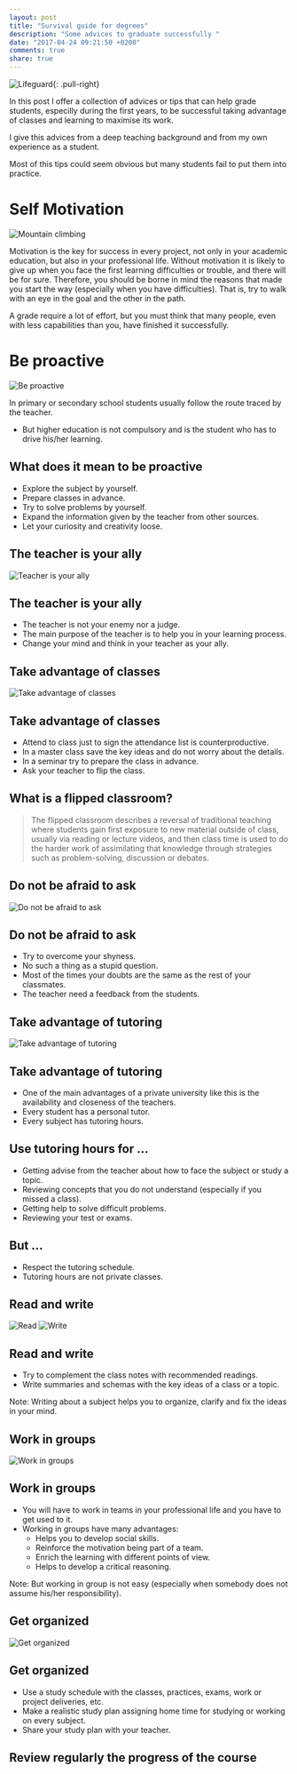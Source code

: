 ```yaml
---
layout: post
title: "Survival guide for degrees"
description: "Some advices to graduate successfully "
date: "2017-04-24 09:21:50 +0200"
comments: true
share: true
---
```


![Lifeguard](/survival-guide/img/lifeguard.svg){: .pull-right}

In this post I offer a collection of advices or tips that can help grade students, especilly during the first years, to be successful taking advantage of classes and learning to maximise its work.

I give this advices from a deep teaching background and from my own experience as a student.

Most of this tips could seem obvious but many students fail to put them into practice.


# Self Motivation

![Mountain climbing](/survival-guide/img/mountainclimbing.svg)

Motivation is the key for success in every project, not only in your academic education, but also in your professional life.
Without motivation it is likely to give up when you face the first learning difficulties or trouble, and there will be for sure.
Therefore, you should be borne in mind the reasons that made you start the way (especially when you have difficulties).
That is, try to walk with an eye in the goal and the other in the path.

A grade require a lot of effort, but you must think that many people, even with less capabilities than you, have finished it successfully.

# Be proactive

![Be proactive](/survival-guide/img/proactive.jpg)

In primary or secondary school students usually follow the route traced by the teacher.
- But higher education is not compulsory and is the student who has to drive his/her learning.


## What does it mean to be proactive

- Explore the subject by yourself.
- Prepare classes in advance.
- Try to solve problems by yourself.
- Expand the information given by the teacher from other sources.
- Let your curiosity and creativity loose.



## The teacher is your ally

![Teacher is your ally](/survival-guide/img/teacher.jpg)


## The teacher is your ally

- The teacher is not your enemy nor a judge.
- The main purpose of the teacher is to help you in your learning process.
- Change your mind and think in your teacher as your ally.



## Take advantage of classes

![Take advantage of classes](/survival-guide/img/classes.jpg)


## Take advantage of classes

- Attend to class just to sign the attendance list is counterproductive.
- In a master class save the key ideas and do not worry about the details.
- In a seminar try to prepare the class in advance.
- Ask your teacher to flip the class.


## What is a flipped classroom?

> The flipped classroom describes a reversal of traditional teaching where students gain first exposure to new material outside of class, usually via reading or lecture videos, and then class time is used to do the harder work of assimilating that knowledge through strategies such as problem-solving, discussion or debates.



## Do not be afraid to ask

![Do not be afraid to ask](/survival-guide/img/ask.png)


## Do not be afraid to ask

- Try to overcome your shyness.
- No such a thing as a stupid question.
- Most of the times your doubts are the same as the rest of your classmates.
- The teacher need a feedback from the students.



## Take advantage of tutoring

![Take advantage of tutoring](/survival-guide/img/tutorials.jpg)


## Take advantage of tutoring

- One of the main advantages of a private university like this is the availability and closeness of the teachers.
- Every student has a personal tutor.
- Every subject has tutoring hours.


## Use tutoring hours for ...

- Getting advise from the teacher about how to face the subject or study a topic.
- Reviewing concepts that you do not understand (especially if you missed a class).
- Getting help to solve difficult problems.
- Reviewing your test or exams.

## But ...

- Respect the tutoring schedule.
- Tutoring hours are not private classes.



## Read and write

![Read](/survival-guide/img/read.png)  ![Write](/survival-guide/img/write.jpg)


## Read and write

- Try to complement the class notes with recommended readings.
- Write summaries and schemas with the key ideas of a class or a topic.

Note: Writing about a subject helps you to organize, clarify and fix the ideas in your mind.



## Work in groups

![Work in groups](/survival-guide/img/groups.jpg)


## Work in groups

- You will have to work in teams in your professional life and you have to get used to it.
- Working in groups have many advantages:
   - Helps you to develop social skills.
   - Reinforce the motivation being part of a team.
   - Enrich the learning with different points of view.
   - Helps to develop a critical reasoning.

Note: But working in group is not easy (especially when somebody does not assume his/her responsibility).



## Get organized

![Get organized](/survival-guide/img/agenda.jpg)


## Get organized

- Use a study schedule with the classes, practices, exams, work or project deliveries, etc.
- Make a realistic study plan assigning home time for studying or working on every subject.
- Share your study plan with your teacher.



## Review regularly the progress of the course
